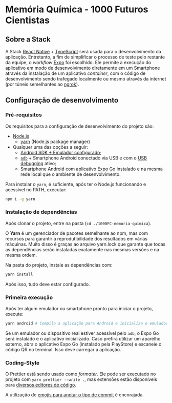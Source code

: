 # Memória Química - 1000 Futuros Cientistas

## Sobre a Stack

A Stack [React Native](https://reactnative.dev/) + [TypeScript](https://www.typescriptlang.org/) será usada para o desenvolvimento da aplicação. Entretanto, a fim de simplificar o processo de teste pelo restante da equipe, o _workflow_ [Expo](https://expo.io/) foi escolhido. Ele permite a execução do aplicativo em modo de desenvolvimento diretamente em um Smartphone através da instalação de um aplicativo _container_, com o código de desenvolvimento sendo trafegado localmente ou mesmo através da internet (por túneis semelhantes ao [ngrok](https://ngrok.com/)).

## Configuração de desenvolvimento

### Pré-requisitos

Os requisitos para a configuração de desenvolvimento do projeto são:

- [Node.js](https://nodejs.org/en/)
  - [yarn](https://yarnpkg.com/getting-started/install) (Node.js package manager)
- Qualquer uma das opções a seguir:
  - [Android SDK + Emulador configurado](https://developer.android.com/studio);
  - [`adb`](https://developer.android.com/studio/command-line/adb) + Smartphone Android conectado via USB e com o [USB debugging](https://developer.android.com/studio/debug/dev-options#debugging) ativo;
  - Smartphone Android com aplicativo [Expo Go](https://play.google.com/store/apps/details?id=host.exp.exponent) instalado e na mesma rede local que o ambiente de desenvolvimento.

Para instalar o `yarn`, é suficiente, após ter o Node.js funcionando e acessível no PATH, executar:

```sh
npm i -g yarn
```

### Instalação de dependências

Após clonar o projeto, entre na pasta (`cd ./1000FC-memoria-quimica`).

O **Yarn** é um gerenciador de pacotes semelhante ao npm, mas com recursos para garantir a reprodutibilidade dos resultados em várias máquinas. Muito disso é graças ao arquivo yarn.lock que garante que todas as dependências serão instaladas exatamente nas mesmas versões e na mesma ordem.

Na pasta do projeto, instale as dependências com:

```sh
yarn install
```

Após isso, tudo deve estar configurado.

### Primeira execução

Após ter algum emulador ou smartphone pronto para iniciar o projeto, execute:

```sh
yarn android # Compila a aplicação para Android e inicializa o emulador, se disponível
```

Se um emulador ou dispositivo real estiver acessível pelo `adb`, o Expo Go será instalado e o aplicativo inicializado. Caso prefira utilizar um aparelho externo, abra o aplicativo Expo Go (instalado pela PlayStore) e escaneie o código QR no terminal. Isso deve carregar a aplicação.

### Coding-Style

O Prettier está sendo usado como _formater_. Ele pode ser executado no projeto com `yarn prettier --write .`, mas extensões estão disponíveis para [diversos editores de código](https://prettier.io/docs/en/editors.html).

A utilização de [emojis para anotar o tipo de commit](https://gist.github.com/parmentf/035de27d6ed1dce0b36a) é encorajada.
